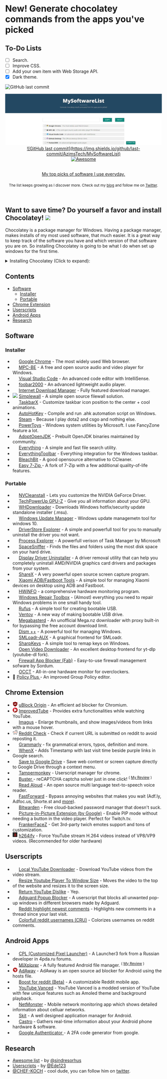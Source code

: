 # New! Generate chocolatey commands from the apps you've picked

## To-Do Lists

- [ ] Search.
- [ ] Improve CSS.
- [ ] Add your own item with Web Storage API.
- [x] Dark theme.

![GitHub last commit](https://img.shields.io/github/last-commit/AzimsTech/MySoftwareList)
<div align="center">
	<a href="./images/screenshot.webp" ><img src="./images/preview.webp" alt="preview">![GitHub last commit](https://img.shields.io/github/last-commit/AzimsTech/MySoftwareList)
<div align="center">
	<img src="https://azimstech.github.io/img/new-cover.png" alt="Awesome">
	<br>
	<br>
	<p>
		<a href="https://www.azimstech.github.io">My top picks of software I use everyday.</a>
	</p>
	
</div>


<!--
<p align="center">
	<b>✨ Prelaunching the <a href="https://awesomeweekly.co">Awesome Weekly</a> newsletter! ✨</b>
	<b> Vote it up on <a href="https://www.producthunt.com/posts/awesome-weekly">Product Hunt</a></b>
</p>

<br>
-->

<!--
<p align="center">
	<a href="awesome.md">Homepage</a>&nbsp;&nbsp;&nbsp;
	<a href="contributing.md">List repo</a>&nbsp;&nbsp;&nbsp;
	<a href="create-list.md">Creating a list</a>&nbsp;&nbsp;&nbsp;
	<a href="https://twitter.com/AzimsLives">Twitter</a>&nbsp;&nbsp;&nbsp;
	<a href="https://www.github.com/AzimsTech">GitHub</a>
	<br</p>
	
<br>
	<p>
		<a href="https://azimstech.github.io/2020-05-13-what-is-chocolatey/">My top picks of software I use everyday.</a-->

<p align="center">
	<sub>The list keeps growing as I discover more. Check out my <a href="https://azimstech.github.io">blog</a> and follow me on <a href="https://twitter.com/azimslives">Twitter</a>.</sub>
	</p>
	
</div>
<br>

## Want to save time? Do yourself a favor and install Chocolatey! <img src="https://cdn.rawgit.com/chocolatey/choco/14a627932c78c8baaba6bef5f749ebfa1957d28d/docs/logo/chocolateyicon.gif" height="43px">
Chocolatey is a package manager for Windows. Having a package manager, makes installs of my most used software, that much easier. It is a great way to keep track of the software you have and which version of that software you are on.
So installing Chocolatey is going to be what I do when set up windows for the first time.

<details>
<p>
	<summary>Installing Chocolatey (Click to expand):</summary>
	
Run the following command in **Powershell**: 
~~~
Set-ExecutionPolicy Bypass -Scope Process -Force; iex ((New-Object System.Net.WebClient).DownloadString('https://chocolatey.org/install.ps1'))
~~~

To install Chocolatey GUI, run the following command:
~~~
choco install chocolateygui -y
~~~

</details>

## Contents

- [Software](#software)
	- [Installer](#installer)
	- [Portable](#portable)
- [Chrome Extension](#chrome-extension)
- [Userscripts](#userscripts)
- [Android Apps](#android-apps)
- [Research](#research)

## Software


### Installer

- <img src="http://s2.googleusercontent.com/s2/favicons?domain_url=https://www.google.com/chrome/" width="16px" height="16px"> [Google Chrome](https://cloud.google.com/chrome-enterprise/browser/download/?h1=en) - The most widely used Web browser.
- <img src="https://a.fsdn.com/allura/p/mpcbe/icon?1548646911?&w=90" width="16px" height="16px"> [MPC-BE](https://sourceforge.net/projects/mpcbe/) - A free and open source audio and video player for Windows.
- <img src="http://s2.googleusercontent.com/s2/favicons?domain_url=https://code.visualstudio.com/" width="16px" height="16px"> [Visual Studio Code](https://code.visualstudio.com/) - An advanced code editor with IntelliSense.
- <img src="https://www.foobar2000.org/favicon.ico" width="16px" height="16px"> [foobar2000](https://www.foobar2000.org/download) - An advanced lightweight audio player.
- <img src="http://s2.googleusercontent.com/s2/favicons?domain_url=https://www.internetdownloadmanager.com/" width="16px" height="16px"> [Internet Download Manager](https://www.internetdownloadmanager.com/download.html) - Fully featured download manager.
- <img src="https://raw.githubusercontent.com/henrypp/simplewall/master/src/res/100.ico" height="16px"> [Simplewall](https://github.com/henrypp/simplewall/releases) - A simple open source filewall solution.
- <img src="https://raw.githubusercontent.com/ChrisAnd1998/TaskbarX/master/TaskbarX/TaskbarX/Resources/icon.ico" width="16px" height="16px"> [TaskbarX](https://github.com/ChrisAnd1998/TaskbarX) -  Customize taskbar icon position to the center + cool animations.
- <img src="http://s2.googleusercontent.com/s2/favicons?domain_url=https://www.autohotkey.com" width="16px" height="16px"> [AutoHotKey](https://www.autohotkey.com/download/) - Compile and run .ahk automation script on Windows.
- <img src="http://s2.googleusercontent.com/s2/favicons?domain_url=https://store.steampowered.com" width="16px" height="16px"> [Steam](https://store.steampowered.com/about/) - Because I play dota2 and csgo and nothing else.
- <img src="https://raw.githubusercontent.com/microsoft/PowerToys/master/src/runner/svgs/icon.ico" width="16px" height="16px"> [PowerToys](https://github.com/microsoft/PowerToys) - Windows system utilities by Microsoft. I use FancyZone feature a lot.
- <img src="http://s2.googleusercontent.com/s2/favicons?domain_url=https://adoptopenjdk.net/" width="16px" height="16px"> [AdoptOpenJDK](https://adoptopenjdk.net/) - Prebuilt OpenJDK binaries maintained by community.
- <img src="http://s2.googleusercontent.com/s2/favicons?domain_url=https://www.voidtools.com/" width="16px" height="16px"> [Everything](https://www.voidtools.com/) - A simple and fast file search utility.
- <img src="http://s2.googleusercontent.com/s2/favicons?domain_url=https://www.voidtools.com/" width="16px" height="16px"> [EverythingToolbar](https://github.com/stnkl/EverythingToolbar) - Everything integration for the Windows taskbar.
- <img src="https://raw.githubusercontent.com/bleachbit/bleachbit/master/bleachbit.png" width="16px" height="16px"> [BleachBit](https://www.bleachbit.org/) - A good opensource alternative to CCleaner.
- <img src="http://s2.googleusercontent.com/s2/favicons?domain_url=http://www.e7z.org/" width="16px" height="16px"> [Easy 7-Zip
](http://www.e7z.org/) -  A fork of 7-Zip with a few additional quality-of-life features.

### Portable
- <img src="https://tpucdn.com/download/images/133_icon-v1633446676877.png" width="16px" height="16px"> [ NVCleanstall](https://www.techpowerup.com/download/techpowerup-gpu-z/) - Lets you customize the NVIDIA GeForce Driver.
- <img src="https://tpucdn.com/download/images/37_icon-v1633446676877.png" width="16px" height="16px"> [ TechPowerUp GPU-Z](https://www.techpowerup.com/download/techpowerup-nvcleanstall/) - Give you all information about your GPU.
- <img src="http://s2.googleusercontent.com/s2/favicons?domain_url=https://support.microsoft.com/" width="16px" height="16px"> [WHDownloader](https://forums.mydigitallife.net/threads/whdownloader-download.66243/) - Downloads Windows hotfix/security update standalone installer (.msu).
- <img src="https://raw.githubusercontent.com/DavidXanatos/wumgr/master/wumgr/wu.ico" width="16px" height="16px"> [Windows Update Manager](https://github.com/DavidXanatos/wumgr/releases) - Windows update managemetn tool for windows 10.
- <img src="https://raw.githubusercontent.com/lostindark/DriverStoreExplorer/master/Rapr/icon.ico" width="16px" height="16px"> [DriverStore Explorer](https://github.com/lostindark/DriverStoreExplorer) - A simple and powerfull tool for you to manually uninstall the driver you not want.
- <img src="https://raw.githubusercontent.com/maciakl/Setup-Assistant/master/icons/new/procexp.ico" width="16px" height="16px"> [Process Explorer](https://docs.microsoft.com/en-us/sysinternals/downloads/process-explorer) - A powerfull verison of Task Manager by Microsoft
- <img src="https://chocolatey.org/content/packageimages/spacesniffer.1.3.0.2.png" width="16px" height="16px"> [SpaceSniffer](http://www.uderzo.it/main_products/space_sniffer/) - Finds the files and folders using the most disk space on your hard drive.
- <img src="https://raw.githubusercontent.com/Wagnard/display-drivers-uninstaller/WPF/display-driver-uninstaller/Display%20Driver%20Uninstaller/Resources/DDU.ico" width="16px" height="16px"> [Display Driver Uninstaller](https://www.guru3d.com/files-details/display-driver-uninstaller-download.html) - A driver removal utility that can help you completely uninstall AMD/NVIDIA graphics card drivers and packages from your system.
- <img src="http://s2.googleusercontent.com/s2/favicons?domain_url=https://getsharex.com/" width="16px" height="16px"> [ShareX](https://github.com/ShareX/ShareX/releases) - A very powerful open source screen capture program.
- <img src="https://raw.githubusercontent.com/Saki-EU/XiaomiADBFastbootTools/master/src/main/resources/icon.png" width="16px" height="16px"> [Xiaomi ADB/Fastboot Tools](https://github.com/Saki-EU/XiaomiADBFastbootTools/releases) - A simple tool for managing Xiaomi devices on desktop using ADB and Fastboot.
- <img src="http://s2.googleusercontent.com/s2/favicons?domain_url=https://www.hwinfo.com/" width="16px" height="16px"> [HWiNFO](https://www.hwinfo.com/download/) - a comprehensive hardware monitoring program.
- <img src="http://s2.googleusercontent.com/s2/favicons?domain_url=https://windows-repair-toolbox.com/" width="16px" height="16px"> [Windows Repair Toolbox](https://windows-repair-toolbox.com/) - (Almost) everything you need to repair Windows problems in one small handy tool.
- <img src="https://raw.githubusercontent.com/pbatard/rufus/master/res/icons/rufus-128.png" width="16px" height="16px"> [Rufus](https://github.com/pbatard/rufus) - A simple tool for creating bootable USB.
- <img src="https://raw.githubusercontent.com/ventoy/Ventoy/master/ICON/logo_16.png" width="16px" height="16px"> [Ventoy](https://github.com/ventoy/Ventoy) - A new way of making bootable USB drive.
- <img src="https://github.com/tonikelope/megabasterd/blob/master/src/main/resources/images/pica_roja_big.png" width="16px" height="16px"> [Megabasterd](https://github.com/tonikelope/megabasterd) - An unofficial Mega.nz downloader with proxy built-in for bypassing the free account download limit. 
- <img src="https://www.chuyu.me/images/logo.png" width="16px" height="16px"> [Dism ++](https://www.chuyu.me/en/index.html) -  A powerful tool for managing Windows.
- <img src="https://raw.githubusercontent.com/thelucifermorningstar/SMLoadr-AUX/master/favicon.ico" width="16px" height="16px"> [SMLoadr-AUX](https://github.com/thelucifermorningstar/SMLoadr-AUX) - A graphical frontend for SMLoadr.
- <img src="https://raw.githubusercontent.com/randyrants/sharpkeys/master/SharpKeys/App.ico" width="16px" height="16px"> [SharpKeys](https://github.com/randyrants/sharpkeys) - A simple tool to remap keys on Windows.
- <img src="https://raw.githubusercontent.com/jely2002/youtube-dl-gui/v2.0.0/renderer/img/icon.png" width="16px" height="16px"> [Open Video Downloader](https://github.com/jely2002/youtube-dl-gui) - An excellent desktop frontend for yt-dlp (youtube-dl fork).
- <img src="http://s2.googleusercontent.com/s2/favicons?domain_url=https://www.sordum.org/" width="16px" height="16px"> [Firewall App Blocker (Fab)](https://www.sordum.org/8125/) - Easy-to-use firewall management sofware by Sordum.
- <img src="http://s2.googleusercontent.com/s2/favicons?domain_url=https://www.ocbase.com/" width="16px" height="16px"> [OCCT](https://www.sordum.org/8125/) - All-in-one hardware monitor for overclockers.
- 🧰 [Policy Plus
](https://github.com/Fleex255/PolicyPlus) - An improved Group Policy editor.

## Chrome Extension

- <img src="https://raw.githubusercontent.com/gorhill/uBlock/master/src/img/icon_128.png" width="16px" height="16px"> [uBlock Origin](https://chrome.google.com/webstore/detail/ublock-origin/cjpalhdlnbpafiamejdnhcphjbkeiagm) - An efficient ad blocker for Chromium.
- <img src="https://raw.githubusercontent.com/code4charity/YouTube-Extension/master/assets/icons/16.png" width="16px" height="16px"> [ImprovedTube](https://chrome.google.com/webstore/detail/improve-youtube-open-sour/bnomihfieiccainjcjblhegjgglakjdd) - Provides extra functionalities while watching YouTube.
- <img src="https://lh3.googleusercontent.com/x5f7Aujt2v3tZ6v9C29lLZ8Sau55N6VCSsa8LcB8TJHIwZ9pZW50EFu3pR-g8roHQ7qFimZtG8CeWJ8ulpmlW3-9zQ=w128-h128-e365-rj-sc0x00ffffff" width="16px" height="16px"> [Imagus](https://chrome.google.com/webstore/detail/imagus/immpkjjlgappgfkkfieppnmlhakdmaab?hl=en) - Enlarge thumbnails, and show images/videos from links with a mouse hover.
- <img src="https://raw.githubusercontent.com/hsbakshi/reddit-check/master/images/alien38.png" width="16px" height="16px"> [Reddit Check](https://chrome.google.com/webstore/detail/reddit-check/mllceaiaedaingchlgolnfiibippgkmj) - Check if current URL is submitted on reddit to avoid reposting it.
- <img src="http://s2.googleusercontent.com/s2/favicons?domain_url=https://www.grammarly.com/" width="16px" height="16px"> [Grammarly](https://chrome.google.com/webstore/detail/grammarly-for-chrome/kbfnbcaeplbcioakkpcpgfkobkghlhen) - fix grammatical errors, typos, definition and more.
- <img src="http://s2.googleusercontent.com/s2/favicons?domain_url=https://www.whenx.io/" width="16px" height="16px"> [WhenX](https://chrome.google.com/webstore/detail/whenx-organize-your-googl/dgafcidlgmbcehokgdeghmfnbpbfhihh) - Adds Timestamp with last visit time beside purple links in Google search.
- <img src="http://s2.googleusercontent.com/s2/favicons?domain_url=https://www.google.com/drive/" width="16px" height="16px"> [Save to Google Drive](https://chrome.google.com/webstore/detail/save-to-google-drive/gmbmikajjgmnabiglmofipeabaddhgne) - Save web content or screen capture directly to Google Drive through a context menu.
- <img src="http://s2.googleusercontent.com/s2/favicons?domain_url=http://tampermonkey.net/" width="16px" height="16px"> [Tampermonkey](https://chrome.google.com/webstore/detail/tampermonkey/dhdgffkkebhmkfjojejmpbldmpobfkfo?hl=en) - Userscript manager for chrome.
- <img src="https://i.imgur.com/4DvR5ip.png" width="16px" height="16px"> [Buster ](https://chrome.google.com/webstore/detail/buster-captcha-solver-for/mpbjkejclgfgadiemmefgebjfooflfhl) - reCAPTCHA captcha solver just in one click! <sup>( [My Review](https://azimstech.github.io/posts/2019-04-01-buster-solve-recaptcha-with-just-one-click/) )</sup>
- <img src="https://raw.githubusercontent.com/ken107/read-aloud/master/img/icon-48.png" width="16px" height="16px"> [Read Aloud](https://chrome.google.com/webstore/detail/read-aloud-a-text-to-spee/hdhinadidafjejdhmfkjgnolgimiaplp) - An open source multi language text-to-speech voice reader.
- <img src="http://s2.googleusercontent.com/s2/favicons?domain_url=https://fastforward.team/" width="16px" height="16px"> [FastForward](https://fastforward.team/) - Bypass annoying websites that makes you wait (Adf.ly, Adfoc.us, Shorte.st and [more](https://fastforward.team/example-links)).
- <img src="http://s2.googleusercontent.com/s2/favicons?domain_url=https://bitwarden.com/" width="16px" height="16px"> [Bitwarden](https://chrome.google.com/webstore/detail/bitwarden-free-password-m/nngceckbapebfimnlniiiahkandclblb) - Free cloud-backed password manager that doesn't suck.
- <img src="https://lh3.googleusercontent.com/vkdVJkr8e5ARyx8qDADvfDmZgdUKkcyhrbKjFYaRWMzDTRO0sosh9RKBUjgAM4bRlSCfX2J6sA=w128-h128-e365" width="16px" height="16px"> [Picture-in-Picture Extension (by Google)](https://chrome.google.com/webstore/detail/picture-in-picture-extens/hkgfoiooedgoejojocmhlaklaeopbecg) - Enable PIP mode without needing a button in the video player. Perfect for Twitch.tv.
- <img src="https://lh3.googleusercontent.com/sEwW92PNO8yx39NspIzhuCSSXgk3jur8xF0ZRKNZnIHM90ux467KRK5d8SJxT-rxYG0J9pKB=w128-h128-e365" width="16px" height="16px"> [FrankerFaceZ](https://chrome.google.com/webstore/detail/frankerfacez/fadndhdgpmmaapbmfcknlfgcflmmmieb) - Get 3rd-party twich emotes support and tons of customization. 
- <img src="https://raw.githubusercontent.com/erkserkserks/h264ify/master/icons/icon16.png" width="16px" height="16px"> [h264ify](https://chrome.google.com/webstore/detail/h264ify/aleakchihdccplidncghkekgioiakgal) - Force YouTube stream H.264 videos instead of VP8/VP9 videos. (Recommended for older hardware)

<!--- TEMPLATE 
- <img src="http://s2.googleusercontent.com/s2/favicons?domain_url=websiteURL" width="16px" height="16px"> [extension](extensionURL) - description
 --->


## Userscripts
- <img src="http://s2.googleusercontent.com/s2/favicons?domain_url=https://www.youtube.com" width="16px" height="16px"> [Local YouTube Downloader](https://greasyfork.org/en/scripts/369400-local-youtube-downloader) - Download YouTube videos from the video stream.
- <img src="http://s2.googleusercontent.com/s2/favicons?domain_url=https://www.youtube.com" width="16px" height="16px"> [Resize Youtube Player To Window Size](https://github.com/Zren/ResizeYoutubePlayerToWindowSize/) - Moves the video to the top of the website and resizes it to the screen size.
- <img src="http://s2.googleusercontent.com/s2/favicons?domain_url=https://www.youtube.com" width="16px" height="16px"> [Return YouTube Dislike](https://returnyoutubedislike.com/install) - Yep. 
- <img src="https://cdn.adguard.com/public/Userscripts/AdguardPopupBlocker/2.5/assets/128.png" width="16px" height="16px"> [Adguard Popup Blocker](https://github.com/AdguardTeam/PopupBlocker) - A userscript that blocks all unwanted pop-up windows in different browsers made by Adguard.
- <img src="http://s2.googleusercontent.com/s2/favicons?domain_url=https://www.reddit.com" width="16px" height="16px"> [Reddit highlight newest comments](https://greasyfork.org/en/scripts/1868-reddit-highlight-newest-comments) - Highlights new comments in a thread since your last visit.
- <img src="http://s2.googleusercontent.com/s2/favicons?domain_url=https://www.reddit.com" width="16px" height="16px"> [Colorfull reddit usernames (CRU)](https://greasyfork.org/en/scripts/757-colorfull-reddit-usernames-cru) - Colorizes usernames on reddit comments.

## Android Apps
- <img src="https://lh3.googleusercontent.com/-ISn3ZUVPTDFLogmmQAhmkVeLj6V6m5bmLAHu0IrS_ZmNwgRDIiVZLZI4-bxppjd-BtT=s180-rw" width="16px" height="16px"> [CPL (Customized Pixel Launcher)](https://play.google.com/store/apps/details?id=ru.whatau.cpl) - A Launcher3 fork from a Russian developer in 4pda.ru forums.
- <img src="https://labs-public-dl.xda-cdn.com/images/137bc806-f19f-4579-8213-f94d9efb93da.png" width="16px" height="16px"> [MiXplorer](https://mixplorer.com/) - A fully featured Android file manager. <sup>( [My Review](https://azimstech.github.io/posts/2019-04-02-this-is-why-i-stopped-using-the-google-drive-app/) )</sup>
- <img src="https://raw.githubusercontent.com/AdAway/AdAway/master/app/src/main/res/mipmap-mdpi/icon.png" width="16px" height="16px"> [AdAway](https://f-droid.org/packages/org.adaway/) - AdAway is an open source ad blocker for Android using the hosts file.
- <img src="https://lh3.googleusercontent.com/GF71STDEmTKhbEexCYbePXAjYym_ee8E6WR7_R8jr5_Xf10jfL0Kibkjfl33zDrJBw=s180-rw" width="16px" height="16px"> [Boost for reddit (Beta)](https://play.google.com/store/apps/details?id=com.rubenmayayo.reddit&hl=en) - A customizable Reddit mobile app.
- <img src="http://s2.googleusercontent.com/s2/favicons?domain_url=https://vancedapp.com/" width="16px" height="16px"> [YouTube Vanced](https://vancedapp.com/) - YouTube Vanced is a modded version of YouTube with few unique features such as Amoled theme and background playback.
- <img src="https://lh3.googleusercontent.com/gRRCR6kTFi0kYQH2Gj6L5iAhJS0gUA034AbcRmVipwHL1a_OhvvhMF1UzCWWVo0SDCKS=s180-rw" width="16px" height="16px"> [NetMonster](https://play.google.com/store/apps/details?id=cz.mroczis.netmonster) -  Mobile network monitoring app which shows detailed information about celluar networks.
- <img src="https://lh3.googleusercontent.com/XDUGlucYcWXmC5i_0CT6VKsXWSIf7DKbI4eVhFJnBa35tK6DtdpoE9tD4J9baKaP7w=s180-rw" width="16px" height="16px"> [Skit](https://play.google.com/store/apps/details?id=com.pavelrekun.skit) - A well designed application manager for Android.
- <img src="https://lh3.googleusercontent.com/1TanYJs_HlZ0g_MczOnWeY4JBljwYxpfM_DIihOHjF45A6S83RzAxUgui1wy2E3M1Q=s180-rw" width="16px" height="16px"> [Castro](https://play.google.com/store/apps/details?id=com.itemstudio.castro) - Gathers real-time information about your Android phone hardware & software.
- <img src="https://lh3.googleusercontent.com/HPc5gptPzRw3wFhJE1ZCnTqlvEvuVFBAsV9etfouOhdRbkp-zNtYTzKUmUVPERSZ_lAL=s180-rw" width="16px" height="16px"> [Google Authenticator
](https://play.google.com/store/apps/details?id=com.google.android.apps.authenticator2) - A  2FA code generator from google.

## Research
- [Awesome list](https://github.com/sindresorhus/awesome#readme) - by [@sindresorhus](https://github.com/sindresorhus)
- [Userscripts](https://github.com/Ede123/userscripts) - by [@Ede123](https://twitter.com/Ede123)
- [@CHEF-KOCH](https://github.com/CHEF-KOCH) - cool dude, you can follow him on [twitter](https://twitter.com/CKsTechNews).
<!--stackedit_data:
eyJoaXN0b3J5IjpbLTE2OTUzNTIzMjJdfQ==
-->